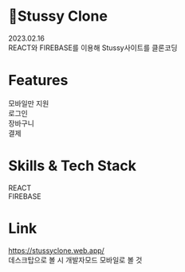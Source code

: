 # 🎱Stussy Clone
2023.02.16<br>
REACT와 FIREBASE를 이용해 Stussy사이트를 클론코딩
# Features
모바일만 지원<br>
로그인<br>
장바구니<br>
결제<br>
# Skills & Tech Stack
REACT<br>
FIREBASE<br>
# Link
https://stussyclone.web.app/ <br>
데스크탑으로 볼 시 개발자모드 모바일로 볼 것








